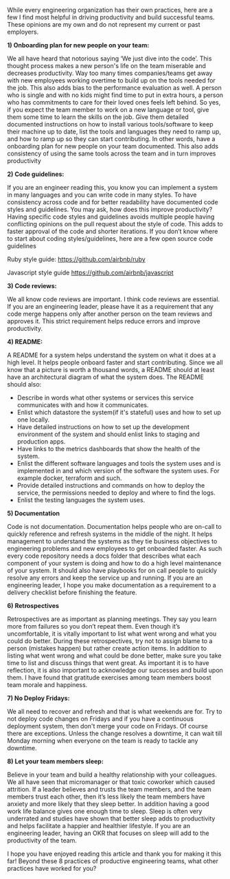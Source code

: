 While every engineering organization has their own practices, here are a few I find most helpful in driving productivity and build successful teams. These opinions are my own and do not represent my current or past employers.

**1) Onboarding plan for new people on your team:**

We all have heard that notorious saying ‘We just dive into the code’. This thought process makes a new person's life on the team miserable and decreases productivity. Way too many times companies/teams get away with new employees working overtime to build up on the tools needed for the job. This also adds bias to the performance evaluation as well. A person who is single and with no kids might find time to put in extra hours, a person who has commitments to care for their loved ones feels left behind. So yes, if you expect the team member to work on a new language or tool, give them some time to learn the skills on the job. Give them detailed documented instructions on how to install various tools/software to keep their machine up to date, list the tools and languages they need to ramp up, and how to ramp up so they can start contributing. In other words, have a onboarding plan for new people on your team documented. This also adds consistency of using the same tools across the team and in turn improves productivity

**2) Code guidelines:**

If you are an engineer reading this, you know you can implement a system in many languages and you can write code in many styles. To have consistency across code and for better readability have documented code styles and guidelines. You may ask, how does this improve productivity? Having specific code styles and guidelines avoids multiple people having conflicting opinions on the pull request about the style of code. This adds to faster approval of the code and shorter iterations. If you don’t know where to start about coding styles/guidelines, here are a few open source code guidelines

Ruby style guide: https://github.com/airbnb/ruby 

Javascript style guide https://github.com/airbnb/javascript

**3) Code reviews:**

We all know code reviews are important. I think code reviews are essential. If you are an engineering leader, please have it as a requirement that any code merge happens only after another person on the team reviews and approves it. This strict requirement helps reduce errors and improve productivity.

**4) README:**

A README for a system helps understand the system on what it does at a high level. It helps people onboard faster and start contributing. Since we all know that a picture is worth a thousand words, a README should at least have an architectural diagram of what the system does. The README should also:

- Describe in words what other systems or services this service communicates with and how it communicates.
- Enlist which datastore the system(if it's stateful) uses and how to set up one locally.
- Have detailed instructions on how to set up the development environment of the system and should enlist links to staging and production apps.
- Have links to the metrics dashboards that show the health of the system.
- Enlist the different software languages and tools the system uses and is implemented in and which version of the software the system uses. For example docker, terraform and such.
- Provide detailed instructions and commands on how to deploy the service, the permissions needed to deploy and where to find the logs.
- Enlist the testing languages the system uses.

**5) Documentation**

Code is not documentation. Documentation helps people who are on-call to quickly reference and refresh systems in the middle of the night. It helps management to understand the systems as they tie business objectives to engineering problems and new employees to get onboarded faster. As such every code repository needs a docs folder that describes what each component of your system is doing and how to do a high level maintenance of your system. It should also have playbooks for on call people to quickly resolve any errors and keep the service up and running. If you are an engineering leader, I hope you make documentation as a requirement to a delivery checklist before finishing the feature.

**6) Retrospectives**

Retrospectives are as important as planning meetings. They say you learn more from failures so you don’t repeat them. Even though it’s uncomfortable, it is vitally important to list what went wrong and what you could do better. During these retrospectives, try not to assign blame to a person (mistakes happen) but rather create action items. In addition to listing what went wrong and what could be done better, make sure you take time to list and discuss things that went great. As important it is to have reflection, it is also important to acknowledge our successes and build upon them. I have found that gratitude exercises among team members boost team morale and happiness.

**7) No Deploy Fridays:**

We all need to recover and refresh and that is what weekends are for. Try to not deploy code changes on Fridays and if you have a continuous deployment system, then don't merge your code on Fridays. Of course there are exceptions. Unless the change resolves a downtime, it can wait till Monday morning when everyone on the team is ready to tackle any downtime.

**8) Let your team members sleep:**

Believe in your team and build a healthy relationship with your colleagues. We all have seen that micromanager or that toxic coworker which caused attrition. If a leader believes and trusts the team members, and the team members trust each other, then it’s less likely the team members have anxiety and more likely that they sleep better. In addition having a good work life balance gives one enough time to sleep. Sleep is often very underrated and studies have shown that better sleep adds to productivity and helps facilitate a happier and healthier lifestyle. If you are an engineering leader, having an OKR that focuses on sleep will add to the productivity of the team.

I hope you have enjoyed reading this article and thank you for making it this far! Beyond these 8 practices of productive engineering teams, what other practices have worked for you?
